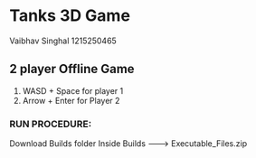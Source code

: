 # Tanks 3D Game 

Vaibhav Singhal
1215250465


## 2 player Offline Game

1. WASD + Space for player 1
2. Arrow + Enter for Player 2


### RUN PROCEDURE:

Download Builds folder
Inside Builds ---> Executable_Files.zip
